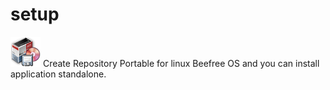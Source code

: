 # setup
![](gdebi.png)
Create Repository Portable for linux Beefree OS and you can install application standalone.
